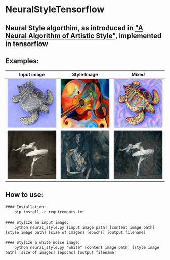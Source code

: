 # NeuralStyleTensorflow

## Neural Style algorthim, as introduced in ["A Neural Algorithm of Artistic Style"](https://arxiv.org/abs/1508.06576), implemented in tensorflow

## Examples:
| Input image | Style Image | Mixed |
| :---:         |     :---:      |          :---: |
| ![](images/turtle.jpg)  | ![](images/picasso-guitar.jpg)    | ![](images/picasso-guitar-turtle.jpg)    |
| ![](images/dancing.jpg)      | ![](images/picasso.jpg)        | ![](images/picasso-dancing.jpg)       |


## How to use:
	#### Installation:
		pip install -r requirements.txt

	#### Stylize an input image:
		python neural_style.py [input image path] [content image path] [style image path] [size of images] [epochs] [output filename]

	#### Stylize a white noise image:
		python neural_style.py "white" [content image path] [style image path] [size of images] [epochs] [output filename]

